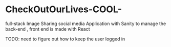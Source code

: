 # CheckOutOurLives-COOL-
 full-stack Image Sharing social media Application  with Sanity to manage the back-end , front end is made with React

TODO: need to figure out how to keep the user logged in
